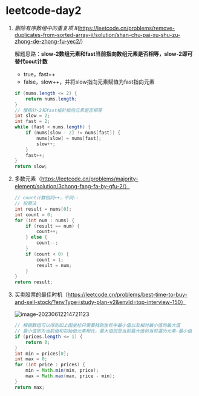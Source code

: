 # leetcode-day2

1. *删除有序数组中的重复项* *II*(https://leetcode.cn/problems/remove-duplicates-from-sorted-array-ii/solution/shan-chu-pai-xu-shu-zu-zhong-de-zhong-fu-yec2/)

   解题思路：**slow-2数组元素和fast当前指向数组元素是否相等，slow-2即可替代cout计数**

   * true，fast++
   * false，slow++，并将slow指向元素赋值为fast指向元素

   ```java
   if (nums.length <= 2) {
       return nums.length;
   }
   // 慢指针-2和fast指针指向元素是否相等
   int slow = 2;
   int fast = 2;
   while (fast < nums.length) {
       if (nums[slow - 2] != nums[fast]) {
           nums[slow] = nums[fast];
           slow++;
       }
       fast++;
   }
   return slow;
   ```

2. 多数元素（https://leetcode.cn/problems/majority-element/solution/3chong-fang-fa-by-gfu-2/）

   ```java
   // count计数相同++，不同--
   // 投票法
   int result = nums[0];
   int count = 0;
   for (int num : nums) {
       if (result == num) {
           count++;
       } else {
           count--;
       }
       if (count < 0) {
           count = 1;
           result = num;
       }
   }
   return result;
   ```

3. 买卖股票的最佳时机（https://leetcode.cn/problems/best-time-to-buy-and-sell-stock/?envType=study-plan-v2&envId=top-interview-150）

   ![image-20230612214721123](C:\Users\admin\AppData\Roaming\Typora\typora-user-images\image-20230612214721123.png)

   ```java
   // 根据数组可以得到如上图坐标只需要找到坐标中最小值以及相对最小值的最大值
   // 最小值即为当前值和初始值元素相比，最大值则是当前最大值和当前遍历元素-最小值
   if (prices.length <= 1) {
       return 0;
   }
   int min = prices[0];
   int max = 0;
   for (int price : prices) {
       min = Math.min(min, price);
       max = Math.max(max, price - min);
   }
   return max;
   ```

   
